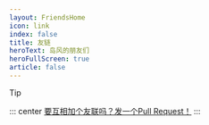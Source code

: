 ```yaml
---
layout: FriendsHome
icon: link
index: false
title: 友链
heroText: 岛风的朋友们
heroFullScreen: true
article: false
---
```


> [!tip]
> ::: center
> [要互相加个友联吗？发一个Pull Request！](https://github.com/frg2089/frg2089.github.io/edit/master/vuepress.friends.ts)
> :::
